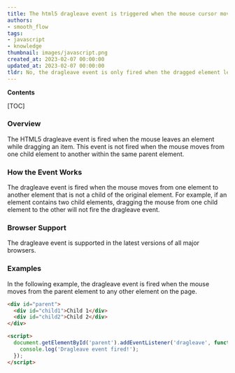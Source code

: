 ```yaml
---
title: The html5 dragleave event is triggered when the mouse cursor moves away from a child element while dragging
authors:
- smooth_flow
tags:
- javascript
- knowledge
thumbnail: images/javascript.png
created_at: 2023-02-07 00:00:00
updated_at: 2023-02-07 00:00:00
tldr: No, the dragleave event is only fired when the dragged element leaves the boundary of the target element.
---
```


**Contents**

[TOC]

### Overview
The HTML5 dragleave event is fired when the mouse leaves an element while dragging an item. This event is not fired when the mouse moves from one child element to another within the same parent element.

### How the Event Works
The dragleave event is fired when the mouse moves from one element to another element that is not a child of the original element. For example, if an element contains two child elements, dragging the mouse from one child element to the other will not fire the dragleave event.

### Browser Support
The dragleave event is supported in the latest versions of all major browsers.

### Examples
In the following example, the dragleave event is fired when the mouse moves from the parent element to any other element on the page.

```html
<div id="parent">
  <div id="child1">Child 1</div>
  <div id="child2">Child 2</div>
</div>

<script>
  document.getElementById('parent').addEventListener('dragleave', function(e) {
    console.log('Dragleave event fired!');
  });
</script>
```
